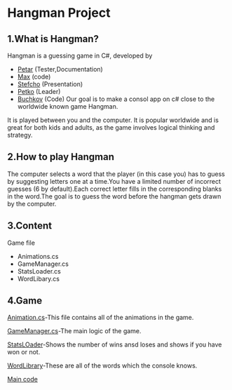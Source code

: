 # Hangman Project
## 1.What is Hangman?
Hangman is a guessing game in C#, developed by 
* [Petar](https://github.com/Peshi2312) (Tester,Documentation)
* [Max](https://github.com/MaximProjects08/) (code)
* [Stefcho](https://github.com/Necr0Lancer) (Presentation)
* [Petko](https://github.com/PetkoMarinov19) (Leader)
* [Buchkov](https://github.com/Retr0Aa) (Code)
Our goal is to make a consol app on c# close to the worldwide known game Hangman.

It is played between you and the computer. It is popular worldwide and is great for both kids and adults, as the game involves logical thinking and strategy.
## 2.How to play Hangman
The computer selects a word that the player (in this case you) has to guess by suggesting letters one at a time.You have a limited number of incorrect guesses (6 by default).Each correct letter fills in the corresponding blanks in the word.The goal is to guess the word before the hangman gets drawn by the computer.
## 3.Content
Game file
* Animations.cs
* GameManager.cs
* StatsLoader.cs
* WordLibary.cs
## 4.Game
[Animation.cs](Animations.cs)-This file contains all of the animations in the game.

[GameManager.cs](GameManager.cs)-The main logic of the game.

[StatsLOader](StatsLoader.cs)-Shows the number of wins ansd loses and shows if you have won or not.

[WordLibrary](WordLibrary.cs)-These are all of the words which the console knows.

[Main code](Program.cs)




